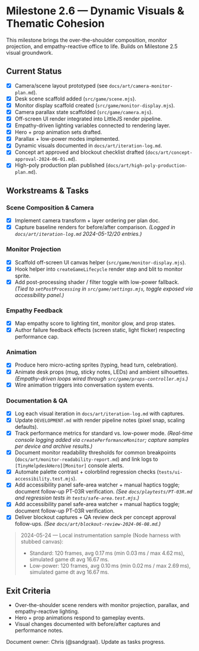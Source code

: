 # Milestone 2.6 — Dynamic Visuals & Thematic Cohesion

This milestone brings the over-the-shoulder composition, monitor projection, and empathy-reactive office to life. Builds on Milestone 2.5 visual groundwork.

## Current Status
- [x] Camera/scene layout prototyped (see `docs/art/camera-monitor-plan.md`).
- [x] Desk scene scaffold added (`src/game/scene.mjs`).
- [x] Monitor display scaffold created (`src/game/monitor-display.mjs`).
- [x] Camera parallax state scaffolded (`src/game/camera.mjs`).
- [x] Off-screen UI render integrated into LittleJS render pipeline.
- [x] Empathy-driven lighting variables connected to rendering layer.
- [x] Hero + prop animation sets drafted.
- [x] Parallax + low-power modes implemented.
- [x] Dynamic visuals documented in `docs/art/iteration-log.md`.
- [x] Concept art approved and blockout checklist drafted (`docs/art/concept-approval-2024-06-01.md`).
- [x] High-poly production plan published (`docs/art/high-poly-production-plan.md`).

## Workstreams & Tasks

### Scene Composition & Camera
- [x] Implement camera transform + layer ordering per plan doc.
- [x] Capture baseline renders for before/after comparison. *(Logged in `docs/art/iteration-log.md` 2024-05-12/20 entries.)*

### Monitor Projection
- [x] Scaffold off-screen UI canvas helper (`src/game/monitor-display.mjs`).
- [x] Hook helper into `createGameLifecycle` render step and blit to monitor sprite.
- [x] Add post-processing shader / filter toggle with low-power fallback. *(Tied to `setPostProcessing` in `src/game/settings.mjs`, toggle exposed via accessibility panel.)*

### Empathy Feedback
- [x] Map empathy score to lighting tint, monitor glow, and prop states.
- [x] Author failure feedback effects (screen static, light flicker) respecting performance cap.

### Animation
- [x] Produce hero micro-acting sprites (typing, head turn, celebration).
- [x] Animate desk props (mug, sticky notes, LEDs) and ambient silhouettes. *(Empathy-driven loops wired through `src/game/props-controller.mjs`.)*
- [x] Wire animation triggers into conversation system events.

### Documentation & QA
- [x] Log each visual iteration in `docs/art/iteration-log.md` with captures.
- [x] Update `DEVELOPMENT.md` with render pipeline notes (pixel snap, scaling defaults).
- [x] Track performance metrics for standard vs. low-power mode. *(Real-time console logging added via `createPerformanceMonitor`; capture samples per device and archive results.)*
- [x] Document monitor readability thresholds for common breakpoints (`docs/art/monitor-readability-report.md`) and link logs to `[TinyHelpdeskHero][Monitor]` console alerts.
- [x] Automate palette contrast + colorblind regression checks (`tests/ui-accessibility.test.mjs`).
- [x] Add accessibility panel safe-area watcher + manual haptics toggle; document follow-up PT-03R verification. *(See `docs/playtests/PT-03R.md` and regression tests in `tests/safe-area.test.mjs`.)*
- [x] Add accessibility panel safe-area watcher + manual haptics toggle; document follow-up PT-03R verification.
- [x] Deliver blockout captures + QA review deck per concept approval follow-ups. *(See `docs/art/blockout-review-2024-06-08.md`.)*

> 2024-05-24 — Local instrumentation sample (Node harness with stubbed canvas):
> - Standard: 120 frames, avg 0.17 ms (min 0.03 ms / max 4.62 ms), simulated game dt avg 16.67 ms.
> - Low-power: 120 frames, avg 0.10 ms (min 0.02 ms / max 2.69 ms), simulated game dt avg 16.67 ms.

## Exit Criteria
- Over-the-shoulder scene renders with monitor projection, parallax, and empathy-reactive lighting.
- Hero + prop animations respond to gameplay events.
- Visual changes documented with before/after captures and performance notes.

Document owner: Chris (@sandgraal). Update as tasks progress.
